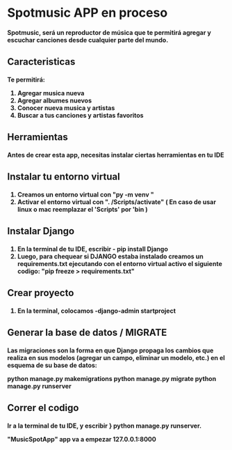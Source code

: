 <h1>Spotmusic APP en proceso</h1>

<h4> Spotmusic, será un reproductor de música que te permitirá agregar y escuchar canciones 
desde cualquier parte del mundo.</h4>


<h2> Caracteristicas </h2>

<h4> Te permitirá:
<ol>
<li>Agregar musica nueva </li>
<li>Agregar albumes nuevos </li>
<li>Conocer nueva musica y artistas </li>
<li>Buscar a tus canciones y artistas favoritos </li>
</ol>
</h4>

<h2> Herramientas </h2>

<h4> Antes de crear esta app, necesitas instalar ciertas herramientas en tu IDE </h4>

<h2> Instalar tu entorno virtual </h3>

<h4> 
<ol>
<li>Creamos un entorno virtual con "py -m venv <nombre entorno virtual>"</li>
<li>Activar el entorno virtual con ". <nombre entorno virtual>/Scripts/activate"
( En caso de usar linux o mac reemplazar el 'Scripts' por 'bin )</li>
</ol>
</h4>

<h2> Instalar Django </h3>

<h4> 
<ol>
<li>En la terminal de tu IDE, escribir - pip install Django</li>
<li>Luego, para chequear si DJANGO estaba instalado creamos un requirements.txt ejecutando 
con el entorno virtual activo el siguiente codigo: "pip freeze > requirements.txt" </li>
</ol>
</h4>

<h2>Crear proyecto</h2>

<h4>
<ol>
<li> En la terminal, colocamos -django-admin startproject <nombre del proyecto </li>
</ol>
</h4>

<h2>Generar la base de datos / MIGRATE</h2>

<h4> Las migraciones son la forma en que Django propaga los cambios que realiza en sus modelos 
(agregar un campo, eliminar un modelo, etc.) en el esquema de su base de datos:

python manage.py makemigrations
python manage.py migrate 
python manage.py runserver

</h4>

<h2>Correr el codigo </h2>

<h4> Ir a la terminal de tu IDE, y escribir 
}
python manage.py runserver. 

"MusicSpotApp" app va a empezar 127.0.0.1:8000
</h4>

